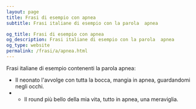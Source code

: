 ```yaml
---
layout: page
title: Frasi di esempio con apnea 
subtitle: Frasi italiane di esempio con la parola  apnea

og_title: Frasi di esempio con apnea 
og_description: Frasi italiane di esempio con la parola  apnea
og_type: website
permalink: /frasi/a/apnea.html
---
```


Frasi italiane di esempio contenenti la parola apnea:


- Il neonato l'avvolge con tutta la bocca, mangia in apnea, guardandomi negli occhi.
- - Il round più bello della mia vita, tutto in apnea, una meraviglia.
